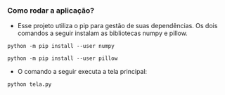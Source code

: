 ### Como rodar a aplicação?

* Esse projeto utiliza o pip para gestão de suas dependências. Os dois comandos a seguir instalam as bibliotecas numpy e pillow.
```
python -m pip install --user numpy
```
```
python -m pip install --user pillow
```

* O comando a seguir executa a tela principal:

```
python tela.py
```